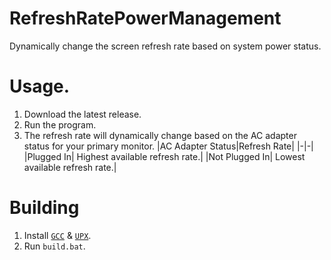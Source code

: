 # RefreshRatePowerManagement
Dynamically change the screen refresh rate based on system power status.

# Usage.
1. Download the latest release.
2. Run the program.
3. The refresh rate will dynamically change based on the AC adapter status for your primary monitor.
    |AC Adapter Status|Refresh Rate|
    |-|-|
    |Plugged In| Highest available refresh rate.|
    |Not Plugged In| Lowest available refresh rate.|

# Building
1. Install [`GCC`](https://winlibs.com/) & [`UPX`](https://upx.github.io/).
2. Run `build.bat`.